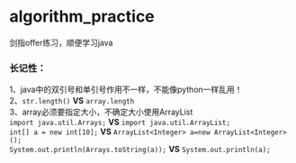 # algorithm_practice
剑指offer练习，顺便学习java

### 长记性：
1、java中的双引号和单引号作用不一样，不能像python一样乱用！  
2、```str.length()``` **VS** ```array.length```    
3、array必须要指定大小，不确定大小使用ArrayList  
```import java.util.Arrays;``` **VS** ```import java.util.ArrayList;```  
```int[] a = new int[10];``` **VS** ```ArrayList<Integer> a=new ArrayList<Integer>();```  
```System.out.println(Arrays.toString(a));``` **VS** ```System.out.println(a);```  
